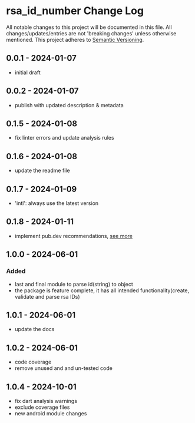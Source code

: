 # rsa_id_number Change Log

All notable changes to this project will be documented in this file. All changes/updates/entries are not 'breaking changes' unless otherwise mentioned.
This project adheres to [Semantic Versioning](https://semver.org/).

## 0.0.1 - 2024-01-07

- initial draft

## 0.0.2 - 2024-01-07

- publish with updated  description & metadata

## 0.1.5 - 2024-01-08

- fix linter errors and update analysis rules

## 0.1.6 - 2024-01-08

- update the readme file

## 0.1.7 - 2024-01-09

- 'intl': always use the latest version

## 0.1.8 - 2024-01-11

- implement pub.dev recommendations, [see more](https://github.com/makhosi6/rsa_id_number/pull/9)

## 1.0.0 - 2024-06-01

### Added
- last and final module to parse id(string) to object
- the package is feature complete, it has all intended functionality(create, validate and parse rsa IDs)

## 1.0.1 - 2024-06-01

- update the docs

## 1.0.2 - 2024-06-01

- code coverage
- remove unused and and un-tested code

## 1.0.4 - 2024-10-01

- fix dart analysis warnings
- exclude coverage files
- new android module changes
